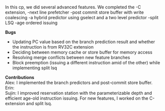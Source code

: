 In this cp, we did several advanced features. We completed the 
-C extension, 
-next line prefetcher
-post commit store buffer with write coalescing 
-a hybrid predictor using gselect and a two level predictor
-split LSQ
-age ordered issuing

**Bugs**
- Updating PC value based on the branch prediction result and whether the instruction is from RV32C extension
- Deciding between memory cache or store buffer for memory access
- Resolving merge conflicts between new feature branches
- Block preemption (issuing a different instruction amid of the other) while implementing split lsq

**Contributions**\
Alex: I implemented the branch predictors and post-commit store buffer. 
Erin: \
Sujin: I improved reservation station with the parameterizable depth and efficient age-old instruction issuing. 
For new features, I worked on the C-extension and split lsq.
